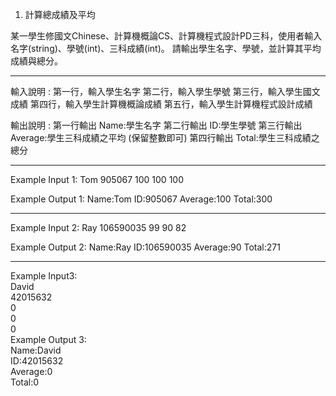 1. 計算總成績及平均

某一學生修國文Chinese、計算機概論CS、計算機程式設計PD三科，使用者輸入名字(string)、學號(int)、三科成績(int)。 請輸出學生名字、學號，並計算其平均成績與總分。

---------------------------------------------------
輸入說明 :
第一行，輸入學生名字
第二行，輸入學生學號
第三行，輸入學生國文成績
第四行，輸入學生計算機概論成績
第五行，輸入學生計算機程式設計成績

輸出說明 :
第一行輸出 Name:學生名字
第二行輸出 ID:學生學號
第三行輸出 Average:學生三科成績之平均 (保留整數即可)
第四行輸出 Total:學生三科成績之總分

---------------------------------------------------
Example Input 1:
Tom
905067
100
100
100

Example Output 1:
Name:Tom
ID:905067
Average:100
Total:300

-------------------------
  Example Input 2:
  Ray
  106590035
  99
  90
  82
  
  Example Output 2:
  Name:Ray
  ID:106590035
  Average:90
  Total:271

-------------------------
Example Input3:  
David  
42015632  
0  
0  
0  
Example Output 3:  
Name:David  
ID:42015632  
Average:0  
Total:0  
